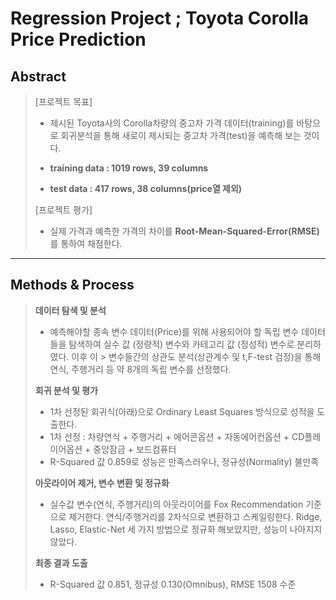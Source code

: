 Regression Project ; Toyota Corolla Price Prediction
===================

Abstract
-------------

>[프로젝트 목표]
> - 제시된 Toyota사의 Corolla차량의 중고차 가격 데이터(training)를 바탕으로 회귀분석을 통해 새로이 제시되는 중고차 가격(test)을 예측해 보는 것이다.
> 
> - **training data : 1019 rows, 39 columns**
> - **test data : 417 rows, 38 columns(price열 제외)**
> 
> [프로젝트 평가]
> - 실제 가격과 예측한 가격의 차이를 **Root-Mean-Squared-Error(RMSE)** 를 통하여 채점한다.
 
-------------

Methods & Process
-------------

> **데이터 탐색 및 분석**
> - 예측해야할 종속 변수 데이터(Price)를 위해 사용되어야 할 독립 변수 데이터들을 탐색하여 실수 값 (정량적) 변수와 카테고리 값 (정성적) 변수로 분리하였다. 이후 이 > 변수들간의 상관도 분석(상관계수 및 t,F-test 검정)을 통해 연식, 주행거리 등 약 8개의 독립 변수를 선정했다.
>
> **회귀 분석 및 평가**
> - 1차 선정된 회귀식(아래)으로 Ordinary Least Squares 방식으로 성적을 도출한다.
> - 1차 선정 :  차량연식 + 주행거리 + 에어콘옵션 + 자동에어컨옵션 + CD플레이어옵션 + 중앙잠금 + 보드컴퓨터
> - R-Squared 값 0.859로 성능은 만족스러우나, 정규성(Normality) 불만족
>
> **아웃라이어 제거, 변수 변환 및 정규화**
> - 실수값 변수(연식, 주행거리)의 아웃라이어를 Fox Recommendation 기준으로 제거한다.
> 연식/주행거리를 2차식으로 변환하고 스케일링한다.
> Ridge, Lasso, Elastic-Net 세 가지 방법으로 정규화 해보았지만, 성능이 나아지지 않았다.
>        
> **최종 결과 도출**
> - R-Squared 값 0.851, 정규성 0.130(Omnibus), RMSE 1508 수준
